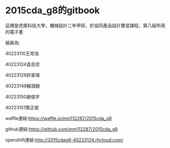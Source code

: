 2015cda_g8的gitbook
=======

這裡是虎尾科技大學，機械設計二年甲班，於協同產品設計實習課程，第八組所用的電子書

組員為:

40223110王常浩

40223124袁丞宗

40223129許家瑋

40223149賴涵餘

40223150謝俊宇

40223151簡正斌

waffle連結:https://waffle.io/mm112287/2015cda_g8

github連結:https://github.com/mm112287/2015cda_g8

openshift連結:http://2015cdag8-40223124.rhcloud.com/
